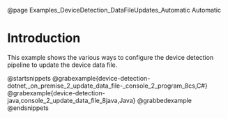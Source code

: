 @page Examples_DeviceDetection_DataFileUpdates_Automatic Automatic

# Introduction

This example shows the various ways to configure the device detection pipeline to update the device data file.

@startsnippets
@grabexample{device-detection-dotnet,_on_premise_2_update_data_file-_console_2_program_8cs,C#}
@grabexample{device-detection-java,console_2_update_data_file_8java,Java}
@grabbedexample
@endsnippets